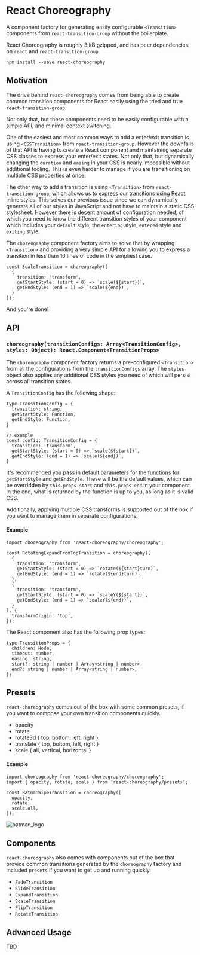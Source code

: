 # React Choreography

A component factory for generating easily configurable `<Transition>` components from `react-transition-group` without the boilerplate.

React Choreography is roughly 3 kB gzipped, and has peer dependencies on `react` and `react-transition-group`.
```
npm install --save react-choreography
```

## Motivation
The drive behind `react-choreography` comes from being able to create common transition components for React easily using the tried and true `react-transition-group`.

Not only that, but these components need to be easily configurable with a simple API, and minimal context switching.

One of the easiest and most common ways to add a enter/exit transition is using `<CSSTransition>` from `react-transition-group`. However the downfalls of that API is having to create a React component and maintaining separate CSS classes to express your enter/exit states. Not only that, but dynamically changing the `duration` and `easing` in your CSS is nearly impossible without additional tooling. This is even harder to manage if you are transitioning on multiple CSS properties at once.

The other way to add a transition is using `<Transition>` from `react-transition-group`, which allows us to express our transitions using React inline styles. This solves our previous issue since we can dynamically generate all of our styles in JavaScript and not have to maintain a static CSS stylesheet. However there is decent amount of configuration needed, of which you need to know the different transition styles of your component which includes your `default` style, the `entering` style, `entered` style and `exiting` style.

The `choreography` component factory aims to solve that by wrapping `<Transition>` and providing a very simple API for allowing you to express a transition in less than 10 lines of code in the simpliest case.

```
const ScaleTransition = choreography([
  {
    transition: 'transform',
    getStartStyle: (start = 0) => `scale(${start})`,
    getEndStyle: (end = 1) => `scale(${end})`,
  }
]);
```

And you're done!
## API
### `choreography(transitionConfigs: Array<TransitionConfig>, styles: Object): React.Component<TransitionProps>`
The `choreography` component factory returns a pre-configured `<Transition>` from all the configurations from the `transitionConfigs` array. The `styles` object also applies any additional CSS styles you need of which will persist across all transition states.

A `TransitionConfig` has the following shape:
```
type TransitionConfig = {
  transition: string,
  getStartStyle: Function,
  getEndStyle: Function,
}

// example
const config: TransitionConfig = {
  transition: 'transform',
  getStartStyle: (start = 0) => `scale(${start})`,
  getEndStyle: (end = 1) => `scale(${end})`,
}
```

It's recommended you pass in default parameters for the functions for `getStartStyle` and `getEndStyle`. These will be the default values, which can be overridden by `this.props.start` and `this.props.end` in your component. In the end, what is returned by the function is up to you, as long as it is valid CSS.

Additionally, applying multiple CSS transforms is supported out of the box if you want to manage them in separate configurations.

#### Example
```
import choreography from 'react-choreography/choreography';

const RotatingExpandFromTopTransition = choreography([
  {
    transition: 'transform',
    getStartStyle: (start = 0) => `rotate(${start}turn)`,
    getEndStyle: (end = 1) => `rotate(${end}turn)`,
  },
  {
    transition: 'transform',
    getStartStyle: (start = 0) => `scaleY(${start})`,
    getEndStyle: (end = 1) => `scaleY(${end})`,
  }
], {
  transformOrigin: 'top',
});
```

The React component also has the following prop types:
```
type TransitionProps = {
  children: Node,
  timeout: number,
  easing: string,
  start?: string | number | Array<string | number>,
  end?: string | number | Array<string | number>,
};
```

## Presets
`react-choreography` comes out of the box with some common presets, if you want to compose your own transition components quickly.

- opacity
- rotate
- rotate3d { top, bottom, left, right }
- translate { top, bottom, left, right }
- scale { all, vertical, horizontal }

#### Example
```
import choreography from 'react-choreography/choreography';
import { opacity, rotate, scale } from 'react-choreography/presets';

const BatmanWipeTransition = choreography([
  opacity,
  rotate,
  scale.all,
]);
```

![batman_logo](https://user-images.githubusercontent.com/4651424/34085227-29b25146-e35b-11e7-9b44-645e67775330.gif)

## Components
`react-choreography` also comes with components out of the box that provide common transitions generated by the `choreography` factory and included `presets` if you want to get up and running quickly.

- `FadeTransition`
- `SlideTransition`
- `ExpandTransition`
- `ScaleTransition`
- `FlipTransition`
- `RotateTransition`

## Advanced Usage
TBD
